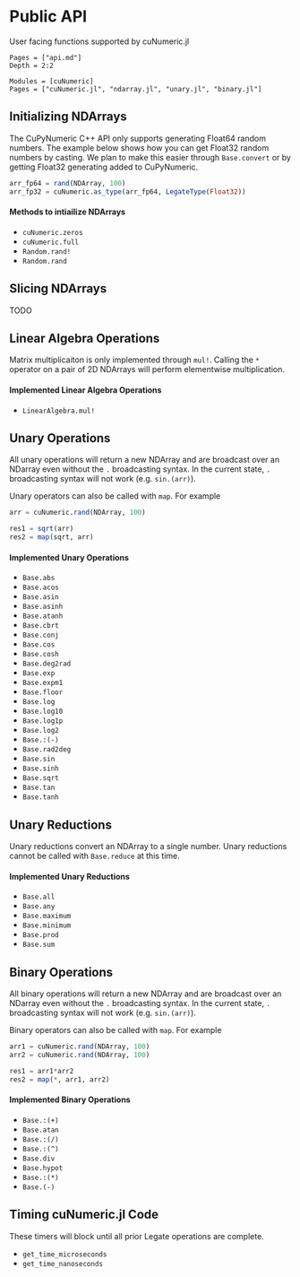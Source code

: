 
# Public API

User facing functions supported by cuNumeric.jl

```@contents
Pages = ["api.md"]
Depth = 2:2
```

```@autodocs
Modules = [cuNumeric]
Pages = ["cuNumeric.jl", "ndarray.jl", "unary.jl", "binary.jl"]
```

## Initializing NDArrays

The CuPyNumeric C++ API only supports generating Float64 random numbers. The example below shows how you can get Float32 random numbers by casting. We plan to make this easier through `Base.convert` or by getting Float32 generating added to CuPyNumeric.

```julia
arr_fp64 = rand(NDArray, 100)
arr_fp32 = cuNumeric.as_type(arr_fp64, LegateType(Float32))
```

#### Methods to intiailize NDArrays

- `cuNumeric.zeros`
- `cuNumeric.full`
- `Random.rand!`
- `Random.rand`


## Slicing NDArrays
TODO

## Linear Algebra Operations

Matrix multiplicaiton is only implemented through `mul!`. Calling the `*` operator on a pair of 2D NDArrays will perform elementwise multiplication.

#### Implemented Linear Algebra Operations
- `LinearAlgebra.mul!`

## Unary Operations

All unary operations will return a new NDArray and are broadcast over an NDarray even without the `.` broadcasting syntax. In the current state, `.` broadcasting syntax will not work (e.g. `sin.(arr)`).

Unary operators can also be called with `map`. For example
```julia
arr = cuNumeric.rand(NDArray, 100)

res1 = sqrt(arr)
res2 = map(sqrt, arr)
```

#### Implemented Unary Operations
- `Base.abs`
- `Base.acos`
- `Base.asin`
- `Base.asinh`
- `Base.atanh`
- `Base.cbrt`
- `Base.conj`
- `Base.cos`
- `Base.cosh`
- `Base.deg2rad`
- `Base.exp`
- `Base.expm1`
- `Base.floor`
- `Base.log`
- `Base.log10`
- `Base.log1p`
- `Base.log2`
- `Base.:(-)`
- `Base.rad2deg`
- `Base.sin`
- `Base.sinh`
- `Base.sqrt`
- `Base.tan`
- `Base.tanh`

## Unary Reductions
Unary reductions convert an NDArray to a single number. Unary reductions cannot be called with `Base.reduce` at this time.

#### Implemented Unary Reductions

- `Base.all`
- `Base.any`
- `Base.maximum`
- `Base.minimum`
- `Base.prod`
- `Base.sum`

## Binary Operations

All binary operations will return a new NDArray and are broadcast over an NDarray even without the `.` broadcasting syntax. In the current state, `.` broadcasting syntax will not work (e.g. `sin.(arr)`).

Binary operators can also be called with `map`. For example
```julia
arr1 = cuNumeric.rand(NDArray, 100)
arr2 = cuNumeric.rand(NDArray, 100)

res1 = arr1*arr2
res2 = map(*, arr1, arr2)
```

#### Implemented Binary Operations
- `Base.:(+)`
- `Base.atan`
- `Base.:(/)`
- `Base.:(^)`
- `Base.div`
- `Base.hypot`
- `Base.:(*)`
- `Base.(-)`


## Timing cuNumeric.jl Code

These timers will block until all prior Legate operations are complete.

- `get_time_microseconds`
- `get_time_nanoseconds`
